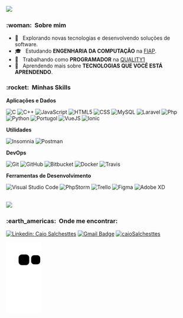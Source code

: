 
![](https://komarev.com/ghpvc/?username=caioSalchesttes&color=006bed)

<h3> :woman: &nbsp;Sobre mim </h3>

- 🤔 &nbsp; Explorando novas tecnologias e desenvolvendo soluções de software.
- 🎓 &nbsp; Estudando **ENGENHARIA DA COMPUTAÇÃO** na <a href="https://www.fiap.com.br/">FIAP</a>.
- 💼 &nbsp; Trabalhando como **PROGRAMADOR** na <a href="https://br.quality1.app/">QUALITY1</a>
- 🌱 &nbsp; Aprendendo mais sobre **TECNOLOGIAS QUE VOCÊ ESTÁ APRENDENDO**.

<h3> :rocket: &nbsp;Minhas Skills </h3>

**Aplicações e Dados**

  ![C](https://img.shields.io/badge/-C-333333?style=flat&logo=C%2B%2B&logoColor=00599C)
  ![C++](https://img.shields.io/badge/-C++-333333?style=flat&logo=C%2B%2B&logoColor=00599C)
  ![JavaScript](https://img.shields.io/badge/-JavaScript-333333?style=flat&logo=javascript)
  ![HTML5](https://img.shields.io/badge/-HTML5-333333?style=flat&logo=HTML5)
  ![CSS](https://img.shields.io/badge/-CSS-333333?style=flat&logo=CSS3&logoColor=1572B6)
  ![MySQL](https://img.shields.io/badge/-MySQL-333333?style=flat&logo=mysql)
  ![Laravel](https://img.shields.io/badge/Laravel-333333?style=flat&logo=laravel)
  ![Php](https://img.shields.io/badge/php-333333?style=flat&logo=php)
  ![Python](https://img.shields.io/badge/python-333333?style=flat&logo=python)
  ![Portugol](https://img.shields.io/badge/portugol-333333?style=flat&logo=portugol)
  ![VueJS](https://img.shields.io/badge/Vue.js-333333?style=flat&logo=Vue.js)
  ![Ionic](https://img.shields.io/badge/ionic-333333?style=flat&logo=ionic)

**Utilidades**

  ![Insomnia](https://img.shields.io/badge/-Insomnia-333333?style=flat&logo=insomnia)
  ![Postman](https://img.shields.io/badge/-Postman-333333?style=flat&logo=postman)

**DevOps**

  ![Git](https://img.shields.io/badge/-Git-333333?style=flat&logo=git)
  ![GitHub](https://img.shields.io/badge/-GitHub-333333?style=flat&logo=github)
  ![Bitbucket](https://img.shields.io/badge/-Bitbucket-333333?style=flat&logo=bitbucket)
  ![Docker](https://img.shields.io/badge/-Docker-333333?style=flat&logo=docker)
  ![Travis](https://img.shields.io/badge/-Travis-333333?style=flat&logo=travis)

**Ferramentas de Desenvolvimento**

  ![Visual Studio Code](https://img.shields.io/badge/-Visual%20Studio%20Code-333333?style=flat&logo=visual-studio-code&logoColor=007ACC)
  ![PhpStorm](https://img.shields.io/badge/-jetbrains-333333?style=flat&logo=jetbrains&logoColor=2C2255)
  ![Trello](https://img.shields.io/badge/-Trello-333333?style=flat&logo=trello&logoColor=007ACC)
  ![Figma](https://img.shields.io/badge/-Figma-333333?style=flat&logo=figma&logoColor=007ACC)
  ![Adobe XD](https://img.shields.io/badge/-Adobe%20XD-333333?style=flat&logo=adobe-xd&logoColor=007ACC)

<br/>

<a href="https://github.com/caioSalchesttes">
  <img height="180em" src="https://github-readme-stats.vercel.app/api?username=caioSalchesttes&theme=dracula&show_icons=true" />
</a>

<br/>

<h3> :earth_americas: &nbsp;Onde me encontrar: </h3> 

[![Linkedin: Caio Salchesttes](https://img.shields.io/badge/-CaioSalchesttes-blue?style=flat-square&logo=Linkedin&logoColor=white&link=https://br.linkedin.com/in/caio-salchesttes-616538148)](https://br.linkedin.com/in/caio-salchesttes-616538148)
[![Gmail Badge](https://img.shields.io/badge/-caiosalchesttes@hotmail.com-006bed?style=flat-square&logo=Gmail&logoColor=white&link=mailto:caiosalchesttes@hotmail.com)](mailto:caiosalchesttes@hotmail.com)
[![caioSalchesttes]( https://img.shields.io/github/followers/caioSalchesttes?label=follow&style=social)](https://github.com/caioSalchesttes)

  ![Snake animation](https://github.com/rafaballerini/rafaballerini/blob/output/github-contribution-grid-snake.svg)
